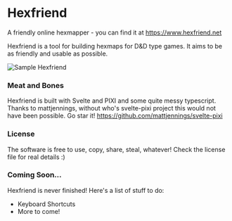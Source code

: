 # Hexfriend
A friendly online hexmapper - you can find it at https://www.hexfriend.net

Hexfriend is a tool for building hexmaps for D&D type games. It aims to be as friendly and usable as possible.

![Sample Hexfriend](https://user-images.githubusercontent.com/17463028/176241241-b48850c9-ab74-4999-a692-186579e2c429.png)

### Meat and Bones
Hexfriend is built with Svelte and PIXI and some quite messy typescript.
Thanks to mattjennings, without who's svelte-pixi project this would not have been possible. Go star it! https://github.com/mattjennings/svelte-pixi

### License
The software is free to use, copy, share, steal, whatever! Check the license file for real details :)

### Coming Soon...
Hexfriend is never finished! Here's a list of stuff to do:
 - Keyboard Shortcuts
 - More to come!

